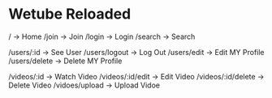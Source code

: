 # Wetube Reloaded

/ -> Home
/join -> Join
/login -> Login
/search -> Search

/users/:id -> See User
/users/logout -> Log Out
/users/edit -> Edit MY Profile
/users/delete -> Delete MY Profile

/videos/:id -> Watch Video
/videos/:id/edit -> Edit Video
/videos/:id/delete -> Delete Video
/vidoes/upload -> Upload Vidoe
